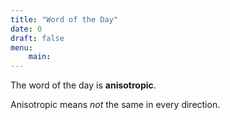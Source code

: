 ```yaml
---
title: "Word of the Day"
date: 0
draft: false
menu:
    main:
---
```


The word of the day is **anisotropic**.

Anisotropic means _not_ the same in every direction.
  